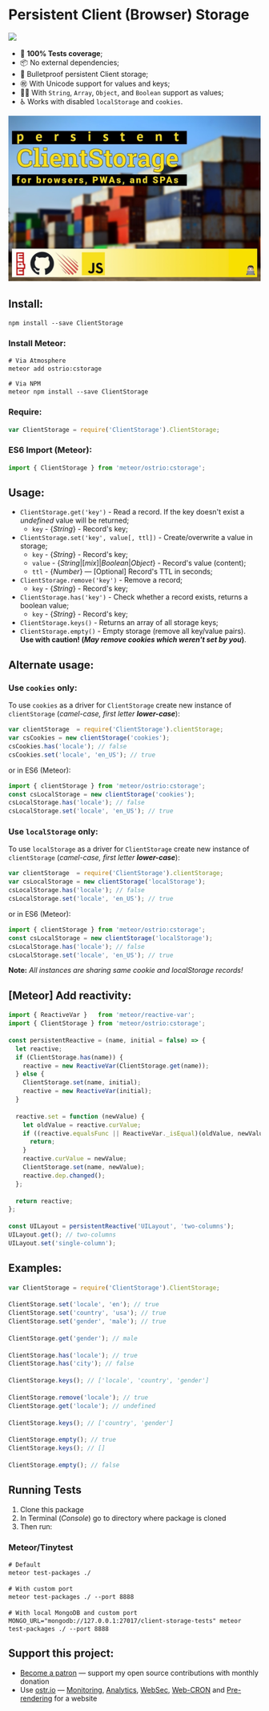 # Persistent Client (Browser) Storage

<a href="https://www.patreon.com/bePatron?u=20396046">
  <img src="https://c5.patreon.com/external/logo/become_a_patron_button@2x.png" width="160">
</a>

- 👷 __100% Tests coverage__;
- 📦 No external dependencies;
- 💪 Bulletproof persistent Client storage;
- ㊗️ With Unicode support for values and keys;
- 👨‍💻 With `String`, `Array`, `Object`, and `Boolean` support as values;
- ♿ Works with disabled `localStorage` and `cookies`.

![ClientStorage NPM library logo](https://raw.githubusercontent.com/VeliovGroup/Client-Storage/master/cover.jpg)

## Install:

```shell
npm install --save ClientStorage
```

### Install Meteor:

```shell
# Via Atmosphere
meteor add ostrio:cstorage
```

```shell
# Via NPM
meteor npm install --save ClientStorage
```

### Require:

```js
var ClientStorage = require('ClientStorage').ClientStorage;
```

### ES6 Import (Meteor):

```js
import { ClientStorage } from 'meteor/ostrio:cstorage';
```

## Usage:

- `ClientStorage.get('key')` - Read a record. If the key doesn't exist a *undefined* value will be returned;
  - `key` - {*String*} - Record's key;
- `ClientStorage.set('key', value[, ttl])` - Create/overwrite a value in storage;
  - `key` - {*String*} - Record's key;
  - `value` - {*String*|[*mix*]|*Boolean*|*Object*} - Record's value (content);
  - `ttl` - {*Number*} — [Optional] Record's TTL in seconds;
- `ClientStorage.remove('key')` - Remove a record;
  - `key` - {*String*} - Record's key;
- `ClientStorage.has('key')` - Check whether a record exists, returns a boolean value;
  - `key` - {*String*} - Record's key;
- `ClientStorage.keys()` - Returns an array of all storage keys;
- `ClientStorage.empty()` - Empty storage (remove all key/value pairs). __Use with caution! (*May remove cookies which weren't set by you*)__.

## Alternate usage:

### Use `cookies` only:

To use `cookies` as a driver for `ClientStorage` create new instance of `clientStorage` (*camel-case, first letter __lower-case__*):

```js
var clientStorage  = require('ClientStorage').clientStorage;
var csCookies = new clientStorage('cookies');
csCookies.has('locale'); // false
csCookies.set('locale', 'en_US'); // true
```

or in ES6 (Meteor):

```js
import { clientStorage } from 'meteor/ostrio:cstorage';
const csLocalStorage = new clientStorage('cookies');
csLocalStorage.has('locale'); // false
csLocalStorage.set('locale', 'en_US'); // true
```

### Use `localStorage` only:

To use `localStorage` as a driver for `ClientStorage` create new instance of `clientStorage` (*camel-case, first letter __lower-case__*):

```js
var clientStorage  = require('ClientStorage').clientStorage;
var csLocalStorage = new clientStorage('localStorage');
csLocalStorage.has('locale'); // false
csLocalStorage.set('locale', 'en_US'); // true
```

or in ES6 (Meteor):

```js
import { clientStorage } from 'meteor/ostrio:cstorage';
const csLocalStorage = new clientStorage('localStorage');
csLocalStorage.has('locale'); // false
csLocalStorage.set('locale', 'en_US'); // true
```

__Note:__ *All instances are sharing same cookie and localStorage records!*

## [Meteor] Add reactivity:

```js
import { ReactiveVar }   from 'meteor/reactive-var';
import { ClientStorage } from 'meteor/ostrio:cstorage';

const persistentReactive = (name, initial = false) => {
  let reactive;
  if (ClientStorage.has(name)) {
    reactive = new ReactiveVar(ClientStorage.get(name));
  } else {
    ClientStorage.set(name, initial);
    reactive = new ReactiveVar(initial);
  }

  reactive.set = function (newValue) {
    let oldValue = reactive.curValue;
    if ((reactive.equalsFunc || ReactiveVar._isEqual)(oldValue, newValue)) {
      return;
    }
    reactive.curValue = newValue;
    ClientStorage.set(name, newValue);
    reactive.dep.changed();
  };

  return reactive;
};

const UILayout = persistentReactive('UILayout', 'two-columns');
UILayout.get(); // two-columns
UILayout.set('single-column');
```

## Examples:

```js
var ClientStorage = require('ClientStorage').ClientStorage;

ClientStorage.set('locale', 'en'); // true
ClientStorage.set('country', 'usa'); // true
ClientStorage.set('gender', 'male'); // true

ClientStorage.get('gender'); // male

ClientStorage.has('locale'); // true
ClientStorage.has('city'); // false

ClientStorage.keys(); // ['locale', 'country', 'gender']

ClientStorage.remove('locale'); // true
ClientStorage.get('locale'); // undefined

ClientStorage.keys(); // ['country', 'gender']

ClientStorage.empty(); // true
ClientStorage.keys(); // []

ClientStorage.empty(); // false
```

## Running Tests

1. Clone this package
2. In Terminal (*Console*) go to directory where package is cloned
3. Then run:

### Meteor/Tinytest

```shell
# Default
meteor test-packages ./

# With custom port
meteor test-packages ./ --port 8888

# With local MongoDB and custom port
MONGO_URL="mongodb://127.0.0.1:27017/client-storage-tests" meteor test-packages ./ --port 8888
```

## Support this project:

- [Become a patron](https://www.patreon.com/bePatron?u=20396046) — support my open source contributions with monthly donation
- Use [ostr.io](https://ostr.io) — [Monitoring](https://snmp-monitoring.com), [Analytics](https://ostr.io/info/web-analytics), [WebSec](https://domain-protection.info), [Web-CRON](https://web-cron.info) and [Pre-rendering](https://prerendering.com) for a website
